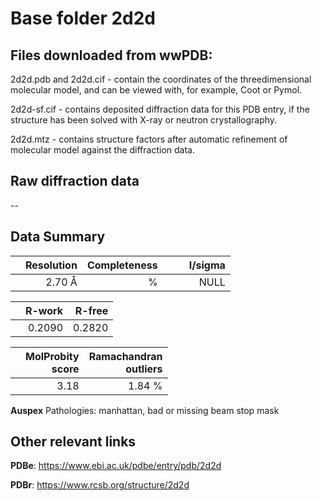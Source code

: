# Base folder 2d2d

## Files downloaded from wwPDB:

2d2d.pdb and 2d2d.cif - contain the coordinates of the threedimensional molecular model, and can be viewed with, for example, Coot or Pymol.

2d2d-sf.cif - contains deposited diffraction data for this PDB entry, if the structure has been solved with X-ray or neutron crystallography.

2d2d.mtz - contains structure factors after automatic refinement of molecular model against the diffraction data.

## Raw diffraction data

--<br> 

## Data Summary
|   | Resolution | Completeness| I/sigma |
|---|-------------:|----------------:|--------------:|
|   |2.70 Å|      %|<img width=50/>NULL |

|   | **R-work**| **R-free**   
|---|-------------:|----------------:|           
||  0.2090|  0.2820|

|   |**MolProbity<br>score**| **Ramachandran<br>outliers** 
|---|-------------:|----------------:|
||  3.18|  1.84 %|

**Auspex** Pathologies: manhattan, bad or missing beam stop mask

 

## Other relevant links 
**PDBe**:  https://www.ebi.ac.uk/pdbe/entry/pdb/2d2d
 
**PDBr**: https://www.rcsb.org/structure/2d2d 

